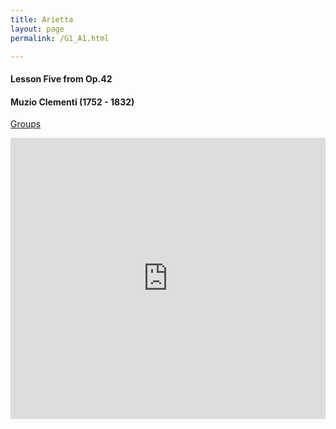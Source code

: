 ```yaml
---
title: Arietta
layout: page
permalink: /G1_A1.html

---
```




#### Lesson Five from Op.42

#### Muzio Clementi (1752 - 1832)

[Groups](G1_A1_groups.html)

<iframe width="100%" height="450" scrolling="no" frameborder="no" src="https://w.soundcloud.com/player/?url=https%3A//api.soundcloud.com/tracks/181184795&amp;auto_false=true&amp;hide_related=false&amp;show_comments=true&amp;show_user=true&amp;show_reposts=false&amp;visual=true"></iframe>
